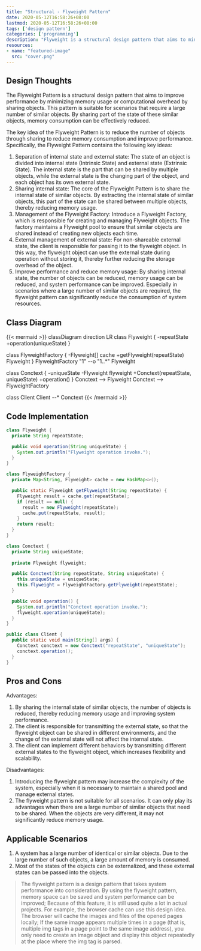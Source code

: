 ```yaml
---
title: "Structural - Flyweight Pattern"
date: 2020-05-12T16:58:26+08:00
lastmod: 2020-05-12T16:58:26+08:00
tags: ['design pattern']
categories: ['programming']
description: "Flyweight is a structural design pattern that aims to minimize memory usage or computational overhead by sharing objects to improve performance. This pattern is suitable for scenarios that require a large number of similar objects. By sharing part of the state of these similar objects, memory consumption can be effectively reduced."
resources:
- name: "featured-image"
  src: "cover.png"
---
```

<!--more-->
## Design Thoughts
The Flyweight Pattern is a structural design pattern that aims to improve performance by minimizing memory usage or computational overhead by sharing objects. This pattern is suitable for scenarios that require a large number of similar objects. By sharing part of the state of these similar objects, memory consumption can be effectively reduced.

The key idea of ​​the Flyweight Pattern is to reduce the number of objects through sharing to reduce memory consumption and improve performance.
Specifically, the Flyweight Pattern contains the following key ideas:
1. Separation of internal state and external state: The state of an object is divided into internal state (Intrinsic State) and external state (Extrinsic State). The internal state is the part that can be shared by multiple objects, while the external state is the changing part of the object, and each object has its own external state.
2. Sharing internal state: The core of the Flyweight Pattern is to share the internal state of similar objects. By extracting the internal state of similar objects, this part of the state can be shared between multiple objects, thereby reducing memory usage.
3. Management of the Flyweight Factory: Introduce a Flyweight Factory, which is responsible for creating and managing Flyweight objects. The factory maintains a Flyweight pool to ensure that similar objects are shared instead of creating new objects each time.
4. External management of external state: For non-shareable external state, the client is responsible for passing it to the flyweight object. In this way, the flyweight object can use the external state during operation without storing it, thereby further reducing the storage overhead of the object.
5. Improve performance and reduce memory usage: By sharing internal state, the number of objects can be reduced, memory usage can be reduced, and system performance can be improved. Especially in scenarios where a large number of similar objects are required, the flyweight pattern can significantly reduce the consumption of system resources.

## Class Diagram
{{< mermaid >}}
classDiagram
  direction LR
  class Flyweight {
    -repeatState
    +operation(uniqueState)
  }

  class FlyweightFactory {
    -Flyweight[] cache
    +getFlyweight(repeatState) Flyweight
  }
  FlyweightFactory "1" --o "1..*" Flyweight

  class Conctext {
    -uniqueState
    -Flyweight flyweight
    +Conctext(repeatState, uniqueState)
    +operation()
  }
  Conctext --> Flyweight
  Conctext --> FlyweightFactory

  class Client
  Client --* Conctext
{{< /mermaid >}}

## Code Implementation
```java
class Flyweight {
  private String repeatState;

  public void operation(String uniqueState) {
    System.out.println("Flyweight operation invoke.");
  }
}

class FlyweightFactory {
  private Map<String, Flyweight> cache = new HashMap<>();

  public static Flyweight getFlyweight(String repeatState) {
    Flyweight result = cache.get(repeatState);
    if (result == null) {
      result = new Flyweight(repeatState);
      cache.put(repeatState, result);
    }
    return result;
  }
}

class Conctext {
  private String uniqueState;
  
  private Flyweight flyweight;

  public Conctext(String repeatState, String uniqueState) {
    this.uniqueState = uniqueState;
    this.flyweight = FlyweightFactory.getFlyweight(repeatState);
  }

  public void operation() {
    System.out.println("Conctext operation invoke.");
    flyweight.operation(uniqueState);
  }
}

public class Client {
  public static void main(String[] args) {
    Conctext conctext = new Conctext("repeatState", "uniqueState");
    conctext.operation();
  }
}
```

## Pros and Cons
Advantages:
1. By sharing the internal state of similar objects, the number of objects is reduced, thereby reducing memory usage and improving system performance.
2. The client is responsible for transmitting the external state, so that the flyweight object can be shared in different environments, and the change of the external state will not affect the internal state.
3. The client can implement different behaviors by transmitting different external states to the flyweight object, which increases flexibility and scalability.

Disadvantages:
1. Introducing the flyweight pattern may increase the complexity of the system, especially when it is necessary to maintain a shared pool and manage external states.
2. The flyweight pattern is not suitable for all scenarios. It can only play its advantages when there are a large number of similar objects that need to be shared. When the objects are very different, it may not significantly reduce memory usage.

## Applicable Scenarios
1. A system has a large number of identical or similar objects. Due to the large number of such objects, a large amount of memory is consumed.
2. Most of the states of the objects can be externalized, and these external states can be passed into the objects.

> The flyweight pattern is a design pattern that takes system performance into consideration. By using the flyweight pattern, memory space can be saved and system performance can be improved;
> Because of this feature, it is still used quite a lot in actual projects. For example, the browser cache can use this design idea. The browser will cache the images and files of the opened pages locally;
> If the same image appears multiple times in a page (that is, multiple img tags in a page point to the same image address), you only need to create an image object and display this object repeatedly at the place where the img tag is parsed.
